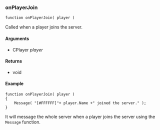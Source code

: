 ### onPlayerJoin
```Squirrel
function onPlayerJoin( player )
```

Called when a player joins the server.

#### Arguments

- CPlayer *player*

#### Returns

- void

#### Example
```Squirrel
function onPlayerJoin( player )
{
    Message( "[#FFFFFF]"+ player.Name +" joined the server." );
}
```

It will message the whole server when a player joins the server using the `Message` function.